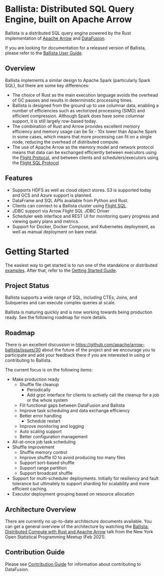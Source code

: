 <!---
  Licensed to the Apache Software Foundation (ASF) under one
  or more contributor license agreements.  See the NOTICE file
  distributed with this work for additional information
  regarding copyright ownership.  The ASF licenses this file
  to you under the Apache License, Version 2.0 (the
  "License"); you may not use this file except in compliance
  with the License.  You may obtain a copy of the License at

    http://www.apache.org/licenses/LICENSE-2.0

  Unless required by applicable law or agreed to in writing,
  software distributed under the License is distributed on an
  "AS IS" BASIS, WITHOUT WARRANTIES OR CONDITIONS OF ANY
  KIND, either express or implied.  See the License for the
  specific language governing permissions and limitations
  under the License.
-->

# Ballista: Distributed SQL Query Engine, built on Apache Arrow

Ballista is a distributed SQL query engine powered by the Rust implementation of [Apache Arrow](arrow) and
[DataFusion](datafusion). 

If you are looking for documentation for a released version of Ballista, please refer to the 
[Ballista User Guide](user-guide).

## Overview

Ballista implements a similar design to Apache Spark (particularly Spark SQL), but there are some key differences:

- The choice of Rust as the main execution language avoids the overhead of GC pauses and results in deterministic 
  processing times.
- Ballista is designed from the ground up to use columnar data, enabling a number of efficiencies such as vectorized
  processing (SIMD) and efficient compression. Although Spark does have some columnar support, it is still
  largely row-based today.
- The combination of Rust and Arrow provides excellent memory efficiency and memory usage can be 5x - 10x lower than
  Apache Spark in some cases, which means that more processing can fit on a single node, reducing the overhead of
  distributed compute.
- The use of Apache Arrow as the memory model and network protocol means that data can be exchanged efficiently between 
  executors using the [Flight Protocol](flight), and between clients and schedulers/executors using the 
  [Flight SQL Protocol](flight-sql)

## Features

- Supports HDFS as well as cloud object stores. S3 is supported today and GCS and Azure support is planned.
- DataFrame and SQL APIs available from Python and Rust.
- Clients can connect to a Ballista cluster using [Flight SQL](flight-sql).
- JDBC support via Arrow Flight SQL JDBC Driver
- Scheduler web interface and REST UI for monitoring query progress and viewing query plans and metrics.
- Support for Docker, Docker Compose, and Kubernetes deployment, as well as manual deployment on bare metal. 

# Getting Started

The easiest way to get started is to run one of the standalone or distributed [examples](./examples/README.md). After
that, refer to the [Getting Started Guide](ballista/rust/client/README.md).

## Project Status

Ballista supports a wide range of SQL, including CTEs, Joins, and Subqueries and can execute complex queries at scale.

Ballista is maturing quickly and is now working towards being production ready. See the following roadmap for more details.

## Roadmap

There is an excellent discussion in https://github.com/apache/arrow-ballista/issues/30 about the future of the project
and we encourage you to participate and add your feedback there if you are interested in using or contributing to
Ballista.

The current focus is on the following items:

- Make production ready
  - Shuffle file cleanup
    - Periodically
    - Add grpc interface for clients to actively call the cleanup for a job or the whole system
  - Fill functional gaps between DataFusion and Ballista
  - Improve task scheduling and data exchange efficiency
  - Better error handling
    - Schedule restart
  - Improve monitoring and logging
  - Auto scaling support
  - Better configuration management
- All-at-once job task scheduling
- Shuffle improvement
  - Shuffle memory control
  - Improve shuffle IO to avoid producing too many files
  - Support sort-based shuffle
  - Support range partition
  - Support broadcast shuffle
- Support for multi-scheduler deployments. Initially for resiliency and fault tolerance but ultimately to support 
  sharding for scalability and more efficient caching.
- Executor deployment grouping based on resource allocation

## Architecture Overview

There are currently no up-to-date architecture documents available. You can get a general overview of the architecture 
by watching the [Ballista: Distributed Compute with Rust and Apache Arrow](ballista-talk) talk from the New York Open 
Statistical Programming Meetup (Feb 2021).

## Contribution Guide

Please see [Contribution Guide](CONTRIBUTING.md) for information about contributing to DataFusion.

[arrow]: https://arrow.apache.org/
[datafusion]: https://github.com/apache/arrow-datafusion
[flight]: https://arrow.apache.org/blog/2019/10/13/introducing-arrow-flight/
[flight-sql]: https://arrow.apache.org/blog/2022/02/16/introducing-arrow-flight-sql/
[ballista-talk]: https://www.youtube.com/watch?v=ZZHQaOap9pQ
